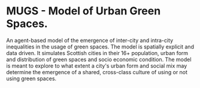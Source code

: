 # MUGS - Model of Urban Green Spaces. 

An agent-based model of the emergence of inter-city and intra-city inequalities in the usage of green spaces.
The model is spatially explicit and data driven. It simulates Scottish cities in their 16+ population, urban form and distribution of green spaces and socio economic condition. The model is meant to explore to what extent a city's urban form and social mix may determine the emergence of a shared, cross-class culture of using or not using green spaces.
